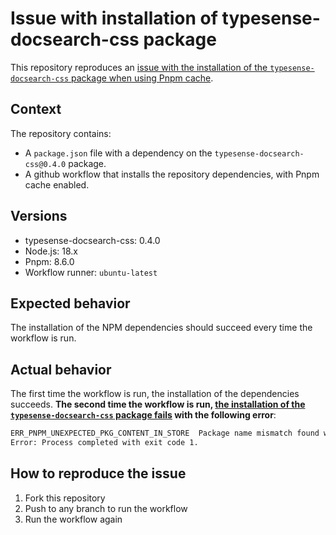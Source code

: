 # Issue with installation of typesense-docsearch-css package

This repository reproduces an [issue with the installation of the `typesense-docsearch-css` package when using Pnpm cache](https://github.com/typesense/typesense-docsearch.js/issues/12).

## Context

The repository contains:

* A `package.json` file with a dependency on the `typesense-docsearch-css@0.4.0` package.
* A github workflow that installs the repository dependencies, with Pnpm cache enabled.

## Versions

* typesense-docsearch-css: 0.4.0
* Node.js: 18.x
* Pnpm: 8.6.0
* Workflow runner: `ubuntu-latest`

## Expected behavior

The installation of the NPM dependencies should succeed every time the workflow is run.

## Actual behavior

The first time the workflow is run, the installation of the dependencies succeeds. __The second time the workflow is run, [the installation of the `typesense-docsearch-css` package fails](https://github.com/javierbrea/typesense-docsearch-css-issue/actions/runs/6689006668/job/18171899929) with the following error__:

```txt
ERR_PNPM_UNEXPECTED_PKG_CONTENT_IN_STORE  Package name mismatch found while reading {"integrity":"sha512-hVTJC1Rg2BnNB4kl2Qi4GcgjFmPZY8YGu0aJ5V6iM6vK62yvtE7jObnAc1maYOp33NWFVLPgl/9PlBfWBlN0Dw==","registry":"https://registry.npmjs.org/","tarball":"https://registry.npmjs.org/typesense-docsearch-css/-/typesense-docsearch-css-0.4.0.tgz"} from the store. This means that the lockfile is broken. Expected package: typesense-docsearch-css@0.4.0. Actual package in the store by the given integrity: typesense-docsearch-css@0.3.0.
Error: Process completed with exit code 1.
```

## How to reproduce the issue

1. Fork this repository
2. Push to any branch to run the workflow
3. Run the workflow again
